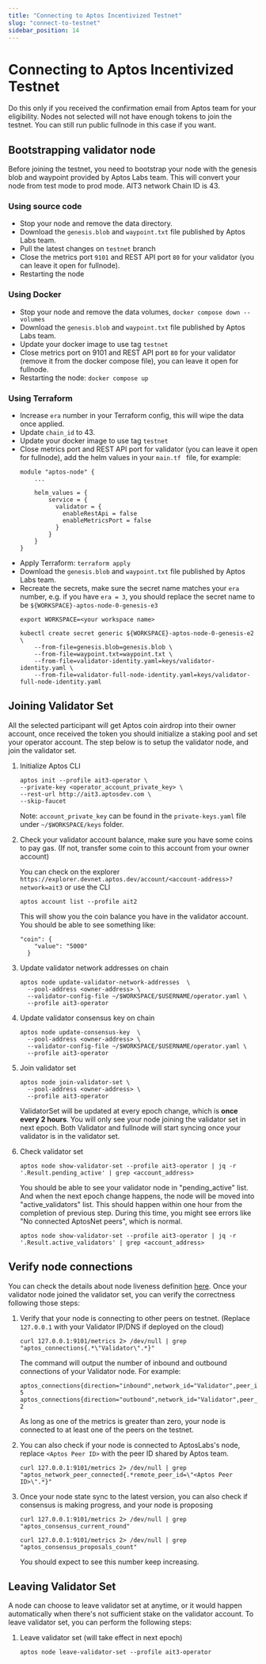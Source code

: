 ```yaml
---
title: "Connecting to Aptos Incentivized Testnet"
slug: "connect-to-testnet"
sidebar_position: 14
---
```


# Connecting to Aptos Incentivized Testnet

Do this only if you received the confirmation email from Aptos team for your eligibility. Nodes not selected will not have enough tokens to join the testnet. You can still run public fullnode in this case if you want.

## Bootstrapping validator node

Before joining the testnet, you need to bootstrap your node with the genesis blob and waypoint provided by Aptos Labs team. This will convert your node from test mode to prod mode. AIT3 network Chain ID is 43.

### Using source code

- Stop your node and remove the data directory.
- Download the `genesis.blob` and `waypoint.txt` file published by Aptos Labs team.
- Pull the latest changes on `testnet` branch
- Close the metrics port `9101` and REST API port `80` for your validator (you can leave it open for fullnode).
- Restarting the node

### Using Docker

- Stop your node and remove the data volumes, `docker compose down --volumes`
- Download the `genesis.blob` and `waypoint.txt` file published by Aptos Labs team.
- Update your docker image to use tag `testnet`
- Close metrics port on 9101 and REST API port `80` for your validator (remove it from the docker compose file), you can leave it open for fullnode.
- Restarting the node: `docker compose up`

### Using Terraform

- Increase `era` number in your Terraform config, this will wipe the data once applied.
- Update `chain_id` to 43.
- Update your docker image to use tag `testnet`
- Close metrics port and REST API port for validator (you can leave it open for fullnode), add the helm values in your `main.tf ` file, for example:
    ```
    module "aptos-node" {
        ...

        helm_values = {
            service = {
              validator = {
                enableRestApi = false
                enableMetricsPort = false
              }
            }
        }
    }

    ```
- Apply Terraform: `terraform apply`
- Download the `genesis.blob` and `waypoint.txt` file published by Aptos Labs team.
- Recreate the secrets, make sure the secret name matches your `era` number, e.g. if you have `era = 3`, you should replace the secret name to be `${WORKSPACE}-aptos-node-0-genesis-e3`
    ```
    export WORKSPACE=<your workspace name>

    kubectl create secret generic ${WORKSPACE}-aptos-node-0-genesis-e2 \
        --from-file=genesis.blob=genesis.blob \
        --from-file=waypoint.txt=waypoint.txt \
        --from-file=validator-identity.yaml=keys/validator-identity.yaml \
        --from-file=validator-full-node-identity.yaml=keys/validator-full-node-identity.yaml
    ```

## Joining Validator Set

All the selected participant will get Aptos coin airdrop into their owner account, once received the token you should initialize a staking pool and set your operator account. The step below is to setup the validator node, and join the validator set.

1. Initialize Aptos CLI

    ```
    aptos init --profile ait3-operator \
    --private-key <operator_account_private_key> \
    --rest-url http://ait3.aptosdev.com \
    --skip-faucet
    ```
    
    Note: `account_private_key` can be found in the `private-keys.yaml` file under `~/$WORKSPACE/keys` folder.

2. Check your validator account balance, make sure you have some coins to pay gas. (If not, transfer some coin to this account from your owner account) 

    You can check on the explorer `https://explorer.devnet.aptos.dev/account/<account-address>?network=ait3` or use the CLI

    ```
    aptos account list --profile ait2
    ```
    
    This will show you the coin balance you have in the validator account. You should be able to see something like:
    
    ```
    "coin": {
        "value": "5000"
      }
    ```

3. Update validator network addresses on chain

    ```
    aptos node update-validator-network-addresses  \
      --pool-address <owner-address> \
      --validator-config-file ~/$WORKSPACE/$USERNAME/operator.yaml \
      --profile ait3-operator
    ```

4. Update validator consensus key on chain

    ```
    aptos node update-consensus-key  \
      --pool-address <owner-address> \
      --validator-config-file ~/$WORKSPACE/$USERNAME/operator.yaml \
      --profile ait3-operator
    ```

5. Join validator set

    ```
    aptos node join-validator-set \
      --pool-address <owner-address> \
      --profile ait3-operator
    ```

    ValidatorSet will be updated at every epoch change, which is **once every 2 hours**. You will only see your node joining the validator set in next epoch. Both Validator and fullnode will start syncing once your validator is in the validator set.

6. Check validator set

    ```
    aptos node show-validator-set --profile ait3-operator | jq -r '.Result.pending_active' | grep <account_address>
    ```
    
    You should be able to see your validator node in "pending_active" list. And when the next epoch change happens, the node will be moved into "active_validators" list. This should happen within one hour from the completion of previous step. During this time, you might see errors like "No connected AptosNet peers", which is normal.
    
    ```
    aptos node show-validator-set --profile ait3-operator | jq -r '.Result.active_validators' | grep <account_address>
    ```


## Verify node connections

You can check the details about node liveness definition [here](https://aptos.dev/reference/node-liveness-criteria/#verifying-the-liveness-of-your-node). Once your validator node joined the validator set, you can verify the correctness following those steps:

1. Verify that your node is connecting to other peers on testnet. (Replace `127.0.0.1` with your Validator IP/DNS if deployed on the cloud)

    ```
    curl 127.0.0.1:9101/metrics 2> /dev/null | grep "aptos_connections{.*\"Validator\".*}"
    ```

    The command will output the number of inbound and outbound connections of your Validator node. For example:

    ```
    aptos_connections{direction="inbound",network_id="Validator",peer_id="2a40eeab",role_type="validator"} 5
    aptos_connections{direction="outbound",network_id="Validator",peer_id="2a40eeab",role_type="validator"} 2
    ```

    As long as one of the metrics is greater than zero, your node is connected to at least one of the peers on the testnet.

2. You can also check if your node is connected to AptosLabs's node, replace `<Aptos Peer ID>` with the peer ID shared by Aptos team.

    ```
    curl 127.0.0.1:9101/metrics 2> /dev/null | grep "aptos_network_peer_connected{.*remote_peer_id=\"<Aptos Peer ID>\".*}"
    ```

3. Once your node state sync to the latest version, you can also check if consensus is making progress, and your node is proposing

    ```
    curl 127.0.0.1:9101/metrics 2> /dev/null | grep "aptos_consensus_current_round"

    curl 127.0.0.1:9101/metrics 2> /dev/null | grep "aptos_consensus_proposals_count"
    ```

    You should expect to see this number keep increasing.


## Leaving Validator Set

A node can choose to leave validator set at anytime, or it would happen automatically when there's not sufficient stake on the validator account. To leave validator set, you can perform the following steps:

1. Leave validator set (will take effect in next epoch)

    ```
    aptos node leave-validator-set --profile ait3-operator
    ```
